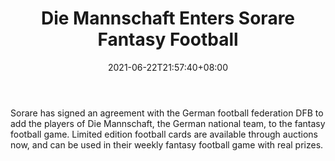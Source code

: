 ﻿---
title: "Die Mannschaft Enters Sorare Fantasy Football"
date: 2021-06-22T21:57:40+08:00
lastmod: 2021-06-22T16:45:40+08:00
draft: false
authors: ["Jocelyn"]
description: "Sorare has signed an agreement with the German football federation DFB to add the players of Die Mannschaft, the German national team, to the fantasy football game. Limited edition football cards are available through auctions now, and can be used in their weekly fantasy football game with real prizes."
featuredImage: "die-mannschaft-enters-sorare-fantasy-football.png"
tags: ["Virtual World","Play to Earn"]
categories: ["news"]
news: ["Virtual World"]
weight: 
lightgallery: true
pinned: false
recommend: false
recommend1: false
---

Sorare has signed an agreement with the German football federation DFB to add the players of Die Mannschaft, the German national team, to the fantasy football game. Limited edition football cards are available through auctions now, and can be used in their weekly fantasy football game with real prizes.

<!--more-->

